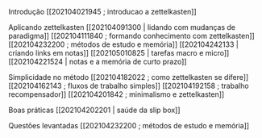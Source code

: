 Introdução
[[202104021945 ; introducao a zettelkasten]]

Aplicando zettelkasten
[[202104091300 | lidando com mudanças de paradigma]]
[[202104111840 ; formando conhecimento com zettelkasten]]
[[202104232200 ; métodos de estudo e memória]]
[[202104242133 | criando links em notas]]
[[202105010825 | tarefas macro e micro]]
[[202104221524 | notas e a memória de curto prazo]]

Simplicidade no método
[[202104182022 ; como zettelkasten se difere]]
[[202104162143 ; fluxos de trabalho simples]]
[[202104192158 ; trabalho recompensador]]
[[202104201842 ; minimalismo e zettelkasten]]

Boas práticas
[[202104202201 | saúde da slip box]]

Questões levantadas
[[202104232200 ; métodos de estudo e memória]]